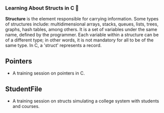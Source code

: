 ### Learning About Structs in C 🚀

**Structure** is the element responsible for carrying information. Some types of structures include: multidimensional arrays, stacks, queues, lists, trees, graphs, hash tables, among others.
It is a set of variables under the same name, defined by the programmer. Each variable within a structure can be of a different type; in other words, it is not mandatory for all to be of the same type. In C, a 'struct' represents a record.

## Pointers

- A training session on pointers in C.

## StudentFile

- A training session on structs simulating a college system with students and courses.

